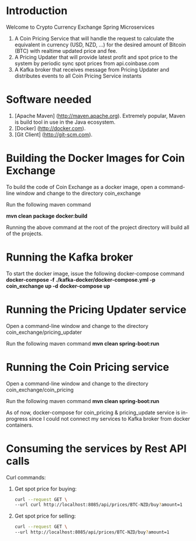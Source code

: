 # Introduction
Welcome to Crypto Currency Exchange Spring Microservices  

1.  A Coin Pricing Service that will handle the request to calculate the equivalent in currency (USD, NZD, ...) for the desired amount of Bitcoin (BTC) with realtime updated price and fee.
2.  A Pricing Updater that will provide latest profit and spot price to the system by periodic sync spot prices from api.coinbase.com
3.  A Kafka broker that receives message from Pricing Updater and distributes events to all Coin Pricing Service instants

# Software needed
1.	[Apache Maven] (http://maven.apache.org). Extremely popular, Maven is build tool in use in the Java ecosystem.
2.	[Docker] (http://docker.com). 
3.	[Git Client] (http://git-scm.com).

# Building the Docker Images for Coin Exchange

To build the code of Coin Exchange as a docker image, open a command-line window and change to the directory coin_exchange

Run the following maven command

   **mvn clean package docker:build**

 Running the above command at the root of the project directory will build all of the projects.

# Running the Kafka broker

To start the docker image, issue the following docker-compose command
   **docker-compose -f ./kafka-docker/docker-compose.yml -p coin_exchange up -d**
   **docker-compose up**


# Running the Pricing Updater service
Open a command-line window and change to the directory coin_exchange/pricing_updater

Run the following maven command
  **mvn clean spring-boot:run**

# Running the Coin Pricing service
Open a command-line window and change to the directory coin_exchange/coin_pricing

Run the following maven command
  **mvn clean spring-boot:run**


As of now, docker-compose for coin_pricing & pricing_update service is in-progress since I could not connect my services to Kafka broker from docker containers.

# Consuming the services by Rest API calls
Curl commands:
1. Get spot price for buying:
   ```bash
   curl --request GET \
   --url curl http://localhost:8085/api/prices/BTC-NZD/buy?amount=1
   ```

2. Get spot price for selling:
   ```bash
   curl --request GET \
   --url http://localhost:8085/api/prices/BTC-NZD/buy?amount=1
   ```